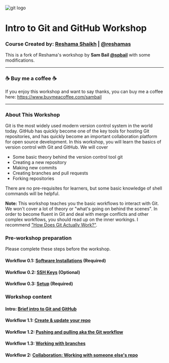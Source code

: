 ![git logo](images/git.png)

# Intro to Git and GitHub Workshop

### Course Created by:  [Reshama Shaikh](https://reshamas.github.io) | [@reshamas](https://twitter.com/reshamas)

This is a fork of Reshama's workshop by **Sam Bail [@spbail](http://twitter.com/spbail)** with some modifications.

---

### ☕ Buy me a coffee ☕

If you enjoy this workshop and want to say thanks, you can buy me a coffee here: https://www.buymeacoffee.com/sambail

---

### About This Workshop

Git is the most widely used modern version control system in the world today. GitHub has quickly become one of the key tools for hosting Git repositories, and has quickly become an important collaboration platform for open source development. In this workshop, you will learn the basics of version control with Git and GitHub. We will cover
- Some basic theory behind the version control tool git
- Creating a new repository
- Making new commits
- Creating branches and pull requests
- Forking repositories

There are no pre-requisites for learners, but some basic knowledge of shell commands will be helpful.

**Note:** This workshop teaches you the basic workflows to interact with Git. We won't cover a lot of theory or "what's going on behind the scenes". In order to become fluent in Git and deal with merge conflicts and other complex workflows, you should read up on the inner workings. I recommend ["How Does Git Actually Work?"](https://www.raywenderlich.com/books/advanced-git/v1.0/chapters/1-how-does-git-actually-work).


### Pre-workshop preparation

Please complete these steps before the workshop.

#### Workflow 0.1:  [Software Installations](workflows/w_0_1_installs.md) (Required)

#### Workflow 0.2:  [SSH Keys](workflows/w_0_2_ssh_keys.md) (Optional)

#### Workflow 0.3:  [Setup](workflows/w_0_3_setup.md) (Required)

### Workshop content

#### Intro: [Brief intro to Git and GitHub](workflows/intro.md)

#### Workflow 1.1: [Create & update your repo](workflows/w_1_1_create_inspect_myrepo.md)
  
#### Workflow 1.2: [Pushing and pulling aka the Git workflow](/workflows/w_1_2_git_workflow.md)

#### Workflow 1.3: [Working with branches](workflows/w_1_3_branches.md)

#### Workflow 2: [Collaboration: Working with someone else's repo](workflows/w_2_pull_request_org_repo.md)




